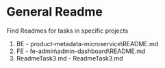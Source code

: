 # General Readme

Find Readmes for tasks in specific projects

1. BE - product-metadata-microservice\README.md
2. FE - fe-admin\admin-dashboard\README.md
3. ReadmeTask3.md - ReadmeTask3.md